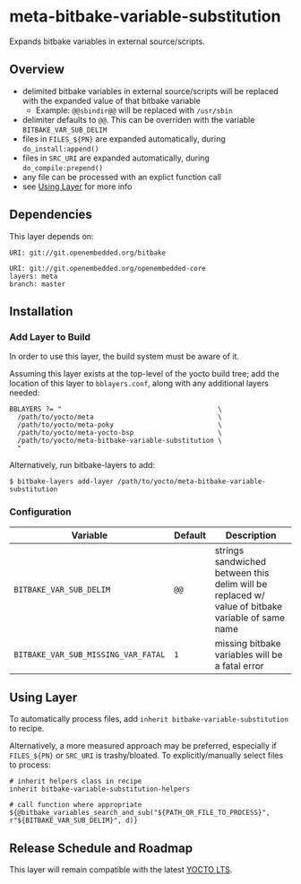# meta-bitbake-variable-substitution
Expands bitbake variables in external source/scripts.

## Overview
* delimited bitbake variables in external source/scripts will be replaced with the expanded value of that bitbake variable
  * Example: ``@@sbindir@@`` will be replaced with ``/usr/sbin``
* delimiter defaults to ``@@``. This can be overriden with the variable ``BITBAKE_VAR_SUB_DELIM``
* files in ``FILES_${PN}`` are expanded automatically, during ``do_install:append()``
* files in ``SRC_URI``     are expanded automatically, during ``do_compile:prepend()``
* any file can be processed with an explict function call
* see [Using Layer](#Using-Layer) for more info

## Dependencies
This layer depends on:

    URI: git://git.openembedded.org/bitbake

    URI: git://git.openembedded.org/openembedded-core
    layers: meta
    branch: master

## Installation
### Add Layer to Build
In order to use this layer, the build system must be aware of it.

Assuming this layer exists at the top-level of the yocto build tree; add the location of this layer to ``bblayers.conf``, along with any additional layers needed:

    BBLAYERS ?= "                                       \
      /path/to/yocto/meta                               \
      /path/to/yocto/meta-poky                          \
      /path/to/yocto/meta-yocto-bsp                     \
      /path/to/yocto/meta-bitbake-variable-substitution \
      "

Alternatively, run bitbake-layers to add:

    $ bitbake-layers add-layer /path/to/yocto/meta-bitbake-variable-substitution

### Configuration
| Variable                              | Default | Description                                                                                      |
| ---                                   | ---     | ---                                                                                              |
| ``BITBAKE_VAR_SUB_DELIM``             | ``@@``  | strings sandwiched between this delim will be replaced w/ value of bitbake variable of same name | 
| ``BITBAKE_VAR_SUB_MISSING_VAR_FATAL`` | ``1``   | missing bitbake variables will be a fatal error                                                  |

## Using Layer
To automatically process files, add ``inherit bitbake-variable-substitution`` to recipe.

Alternatively, a more measured approach may be preferred, especially if `FILES_${PN}` or `SRC_URI` is trashy/bloated. To explicitly/manually select files to process:

    # inherit helpers class in recipe
    inherit bitbake-variable-substitution-helpers

    # call function where appropriate
    ${@bitbake_variables_search_and_sub("${PATH_OR_FILE_TO_PROCESS}", r"${BITBAKE_VAR_SUB_DELIM}", d)}

## Release Schedule and Roadmap
This layer will remain compatible with the latest [YOCTO LTS](https://wiki.yoctoproject.org/wiki/Releases).
